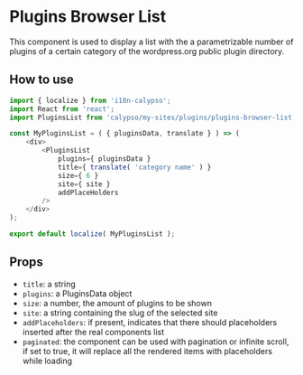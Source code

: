 # Plugins Browser List

This component is used to display a list with the a parametrizable number of plugins of a certain category of the wordpress.org public plugin directory.

## How to use

```js
import { localize } from 'i18n-calypso';
import React from 'react';
import PluginsList from 'calypso/my-sites/plugins/plugins-browser-list';

const MyPluginsList = ( { pluginsData, translate } ) => (
	<div>
		<PluginsList
			plugins={ pluginsData }
			title={ translate( 'category name' ) }
			size={ 6 }
			site={ site }
			addPlaceHolders
		/>
	</div>
);

export default localize( MyPluginsList );
```

## Props

- `title`: a string
- `plugins`: a PluginsData object
- `size`: a number, the amount of plugins to be shown
- `site`: a string containing the slug of the selected site
- `addPlaceholders`: if present, indicates that there should placeholders inserted after the real components list
- `paginated`: the component can be used with pagination or infinite scroll, if set to true, it will replace all the rendered items with placeholders while loading
